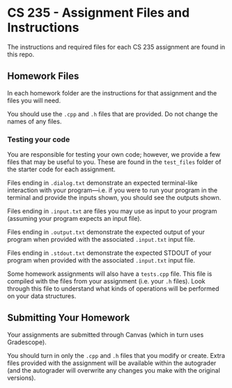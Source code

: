 # CS 235 - Assignment Files and Instructions

The instructions and required files for each CS 235 assignment are found in this repo.

## Homework Files

In each homework folder are the instructions for that assignment and the files you will need.

You should use the `.cpp` and `.h` files that are provided. Do not change the names of any files.

### Testing your code

You are responsible for testing your own code; however, we provide a few files that may be useful to you. These are found in the `test_files` folder of the starter code for each assignment.

Files ending in `.dialog.txt` demonstrate an expected terminal-like interaction with your program—i.e. if you were to run your program in the terminal and provide the inputs shown, you should see the outputs shown.

Files ending in `.input.txt` are files you may use as input to your program (assuming your program expects an input file). 

Files ending in `.output.txt` demonstrate the expected output of your program when provided with the associated `.input.txt` input file.

Files ending in `.stdout.txt` demonstrate the expected STDOUT of your program when provided with the associated `.input.txt` input file.

Some homework assignments will also have a `tests.cpp` file. This file is compiled with the files from your assignment (i.e. your `.h` files).
Look through this file to understand what kinds of operations will be performed on your data structures. 

## Submitting Your Homework

Your assignments are submitted through Canvas (which in turn uses Gradescope). 

You should turn in only the `.cpp` and `.h` files that you modify or create. Extra files provided with the assignment will be available within the autograder (and the autograder will overwrite any changes you make with the original versions). 